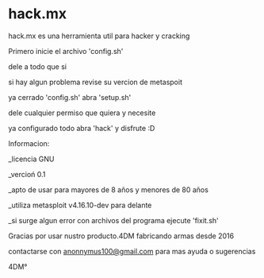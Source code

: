 # hack.mx
hack.mx es una herramienta util para hacker y cracking

Primero inicie el archivo 'config.sh'

dele a todo que si

si hay algun problema revise su vercion de metaspoit

ya cerrado 'config.sh' abra 'setup.sh' 

dele cualquier permiso que quiera y necesite

ya configurado todo abra 'hack' y disfrute :D

Informacion:

_licencia GNU

_vercioń 0.1

_apto de usar para mayores de 8 años y menores de 80 años

_utiliza metasploit v4.16.10-dev para delante

_si surge algun error con archivos del programa ejecute 'fixit.sh'

Gracias por usar nustro producto.4DM fabricando armas desde 2016

contactarse con anonnymus100@gmail.com para mas ayuda o sugerencias

4DM° 

